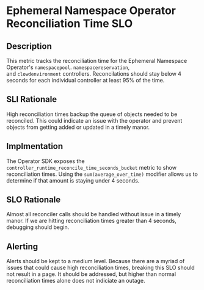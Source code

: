 # Ephemeral Namespace Operator Reconciliation Time SLO

## Description

This metric tracks the reconciliation time for the Ephemeral Namespace Operator's `namespacepool`. `namespacereservation`,  
and `clowdenvironment` controllers. Reconcilations should stay
below 4 seconds for each individual controller at least 95% of the time.

## SLI Rationale

High reconciliation times backup the queue of objects needed to be reconciled. This could indicate an issue with the operator
and prevent objects from getting added or updated in a timely manor.

## Implmentation

The Operator SDK exposes the `controller_runtime_reconcile_time_seconds_bucket` metric to show reconciliation times. Using the
`sum(average_over_time)` modifier allows us to determine if that amount is staying under 4 seconds.

## SLO Rationale
Almost all reconciler calls should be handled without issue in a timely manor. If we are hitting reconciliation times greater than
4 seconds, debugging should begin.

## Alerting
Alerts should be kept to a medium level. Because there are a myriad of issues that could cause high reconciliation times, breaking
this SLO should not result in a page. It should be addressed, but higher than normal reconciliation times alone does not indiciate
an outage.
